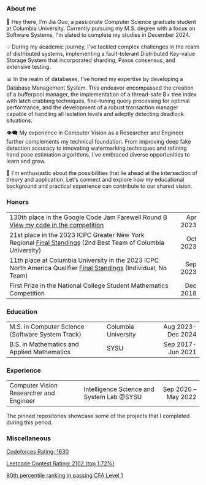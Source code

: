 ### About me
👋 Hey there, I'm Jia Guo, a passionate Computer Science graduate student at Columbia University. Currently pursuing my M.S. degree with a focus on Software Systems, I'm slated to complete my studies in December 2024.

💡 During my academic journey, I've tackled complex challenges in the realm of distributed systems, implementing a fault-tolerant Distributed Key-value Storage System that incorporated sharding, Paxos consensus, and extensive testing.

📊 In the realm of databases, I've honed my expertise by developing a Database Management System. This endeavor encompassed the creation of a bufferpool manager, the implementation of a thread-safe B+ tree index with latch crabbing techniques, fine-tuning query processing for optimal performance, and the development of a robust transaction manager capable of handling all isolation levels and adeptly detecting deadlock situations.

👁️‍🗨️ My experience in Computer Vision as a Researcher and Engineer further complements my technical foundation. From improving deep fake detection accuracy to innovating watermarking techniques and refining hand pose estimation algorithms, I've embraced diverse opportunities to learn and grow.

🚀 I'm enthusiastic about the possibilities that lie ahead at the intersection of theory and application. Let's connect and explore how my educational background and practical experience can contribute to our shared vision. 

### Honors  
| | |
| --- | ---: |
| 130th place in the Google Code Jam Farewell Round B [View my code in the competition](https://zibada.guru/gcj/profile/Jayg000e) | Apr 2023 |
| 21st place in the 2023 ICPC Greater New York Regional [Final Standings](http://acmgnyr.org/year2023/scoreboard_final/index.html) (2nd Best Team of Columbia University) | Oct 2023 |
| 11th place at Columbia University in the 2023 ICPC North America Qualifier [Final Standings](https://naq23.kattis.com/contests/naq23-fall/standings?) (Individual, No Team) | Sep 2023 |
| First Prize in the National College Student Mathematics Competition | Dec 2018 |

### Education  
| | | |
| --- | --- |---: |
| M.S. in Computer Science (Software System Track) |Columbia University |Aug 2023-Dec 2024 |
| B.S. in Mathematics and Applied Mathematics |SYSU |Sep 2017-Jun 2021 |

### Experience  
| | | |
| --- | --- |---: |
|Computer Vision Researcher and Engineer |Intelligence Science and System Lab @SYSU| Sep 2020 – May 2022

The pinned repositories showcase some of the projects that I completed during this period.

### Miscellaneous

[Codeforces Rating: 1630](https://codeforces.com/profile/Jayg000e)

[Leetcode Contest Rating: 2102 (top 1.72%)](https://leetcode.com/jayg000e/)

[90th percentile ranking in passing CFA Level 1](https://drive.google.com/file/d/1X-lL705CjIFbVtAKa6VcxepmlNi5sFQS/view?usp=sharing)


